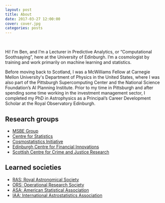 ```yaml
---
layout: post
title: About
date: 2017-03-27 12:00:00
cover: cover.jpg
categories: posts
---
```


<br>

Hi! I'm Ben, and I’m a Lecturer in Predictive Analytics, or “Computational Soothsaying”, here at the University of Edinburgh. I’m a cosmologist by training and work primarily on machine learning and statistics.

Before moving back to Scotland, I was a McWilliams Fellow at Carnegie Mellon University's Department of Physics in the United States, where I was also part of the Pittsburgh Supercomputing Center and the National Science Foundation’s AI Planning Institute. Prior to my time in Pittsburgh and after spending some time working in the investment management sector, I completed my PhD in Astrophysics as a Principal’s Career Development Scholar at the Royal Observatory Edinburgh.

<!--
, where I'm also serving as the Director of the PhD Programme in Financial Technology
-->

## Research groups

* [MSBE Group](https://www.business-school.ed.ac.uk/research/areas/management-science-business-economics)
* [Centre for Statistics](https://centreforstatistics.maths.ed.ac.uk)
* [Cosmostatistics Initiative](https://cosmostatistics-initiative.org)
* [Edinburgh Centre for Financial Innovations](https://www.ecfi.business-school.ed.ac.uk)
* [Scottish Centre for Crime and Justice Research](https://www.sccjr.ac.uk)

## Learned societies

* [RAS: Royal Astronomical Society](https://www.ras.org.uk)
* [ORS: Operational Research Society](https://www.theorsociety.com)
* [ASA: American Statistical Association](http://www.amstat.org)
* [IAA: International Astrostatistics Association](http://iaa.mi.oa-brera.inaf.it/IAA/home.html)

<br>

<!--
## Research groups:

* [MSBE Group](https://www.business-school.ed.ac.uk/research/areas/management-science-business-economics)
* [Centre for Statistics](https://centreforstatistics.maths.ed.ac.uk/)
* [Cosmostatistics Initiative](https://cosmostatistics-initiative.org)
* [Bayes Centre Space Innovation Hub](https://www.ed.ac.uk/bayes/about-us/research/space-and-satellites)
* [Scottish Centre for Crime and Justice Research](https://www.sccjr.ac.uk)
* [EFI FinTech and Financial Services Research Cluster](https://www.cdcs.ed.ac.uk/research-clusters/fintech)
-->

<!--
Hi! I’m Ben, and I’m a current McWilliams Fellow at Carnegie Mellon University. Prior to moving to the United States, I received my PhD from the University of Edinburgh in Scotland as a Principal's Career Development Scholar, where I was also part of the university's Centre for Statistics. With a previous detour through a master's degree in artificial intelligence as well as related work in the UK's financial asset management sector before my doctoral studies, I'm also an accredited Graduate Statistician with the American Statistical Association, and part of the Pittsburgh Supercomputing Center and the new NSF AI Planning Institute located at Carnegie Mellon University.

## Research groups:

* [McWilliams Center for Cosmology](https://www.cmu.edu/cosmology)
* [Pittsburgh Supercomputing Centre](https://www.psc.edu)
* [NSF AI Planning Institute](https://www.cmu.edu/ai-physics-institute)
* [Cosmostatistics Initiative](https://cosmostatistics-initiative.org)
* [The Dark Energy Survey](https://www.darkenergysurvey.org)
* [Rubin LSST DESC](https://lsstdesc.org)

## Learned societies:

* [RAS: Royal Astronomical Society](https://www.ras.org.uk) (Fellow)
* [ASA: American Statistical Association](http://www.amstat.org) (GStat)
* [IAA: International Astrostatistics Association](http://iaa.mi.oa-brera.inaf.it/IAA/home.html) (Member)

## News and media:

* ["Announcting the McWilliams/PSC Seed Grant 2021 recipients" (CMU)](https://www.cmu.edu/cosmology/news/articles/2021-11-08_seed-grant-recipients.html)
* ["Connecting emptiness" (COIN)](https://cosmostatistics-initiative.org/connecting-emptiness/)
* ["Dark Energy Survey scientist of the week" (DES)](https://www.darkenergysurvey.org/scientistoftheweek/ben-moews/)
* ["Sight beyond sight: Teasing galaxies apart with deep learning" (COIN)](https://cosmostatistics-initiative.org/deblending/)
* ["This AI system can generate images of artificial galaxies" (VentureBeat and others)](https://venturebeat.com/2018/11/08/this-ai-system-can-generate-images-of-artificial-galaxies)
* ["Fear of the dark: Caveats of using supernovae to probe the nature of dark energy" (COIN)](https://cosmostatistics-initiative.org/sncosmo/)
* ["Now you see me: COIN extends the OC census in the solar neighborhood with Gaia DR2" (COIN)](https://cosmostatistics-initiative.org/coin-gaia_ocs/)

<br>
-->
